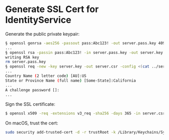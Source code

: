 # Generate SSL Cert for IdentityService

Generate the public private keypair:

```sh
§ openssl genrsa -aes256 -passout pass:Abc123! -out server.pass.key 4096
...
§ openssl rsa -passin pass:Abc123! -in server.pass.key -out server.key
writing RSA key
rm server.pass.key
§ openssl req -new -key server.key -out server.csr -config <(cat ../server.cnf)
...
Country Name (2 letter code) [AU]:US
State or Province Name (full name) [Some-State]:California
...
A challenge password []:
...
```

Sign the SSL certificate:

```sh
$ openssl x509 -req -extensions v3_req -sha256 -days 365 -in server.csr -signkey server.key -out server.crt -extfile ../server.cnf
```

On macOS, trust the cert:

```sh
sudo security add-trusted-cert -d -r trustRoot -k /Library/Keychains/System.keychain <<certificate>>
```